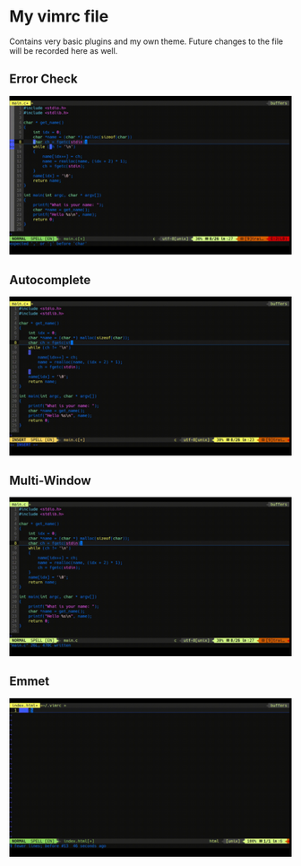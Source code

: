 # My vimrc file
Contains very basic plugins and my own theme. Future changes to the file will be recorded here as well.

## Error Check
![image](screenshots/gif-error.gif)
## Autocomplete
![image](screenshots/gif-autocomplete.gif)
## Multi-Window
![image](screenshots/gif-multiwindow.gif)
## Emmet
![image](screenshots/gif-emmet.gif)
